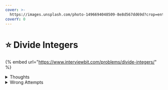 ```yaml
---
cover: >-
  https://images.unsplash.com/photo-1496694048509-8e8d567dd69d?crop=entropy&cs=tinysrgb&fm=jpg&ixid=MnwxOTcwMjR8MHwxfHNlYXJjaHwxMHx8ZGl2aWRlfGVufDB8fHx8MTY1NTEzNjU1Mw&ixlib=rb-1.2.1&q=80
coverY: 0
---
```


# ⭐ Divide Integers

{% embed url="https://www.interviewbit.com/problems/divide-integers/" %}

<details>

<summary>Thoughts</summary>

* **0:00** Never heard of this question. Let's see how it goes. I assume I can solve this in 30 min.
* **2:40** I simply subtracted the second number from the first one until it becomes less than the second. It is not able to handle negative inputs.&#x20;
* **5:33** I handled negative numbers using a `sign` variable. But now I'm getting an error for `INT_MAX` as input. I should take it to OnlineGDB.&#x20;
* **10:30** I'm using `long long` datatype now. But it's being really slow. Let me give it a try once.&#x20;
* As expected I'm getting a TLE. I'll paste my solution for positive input here and see the solution.&#x20;
* **22:00** I saw the hint. it talks about using bit manipulation to find the answer but I'm not thinking in terms of bit manipulations at all. This tells me that I'm nowhere close to the correct solution. I'll see the solution approach now.&#x20;
* **27:00** The solution tells me to use bit-level division. But I forgot how to do this. Sorry, Dipesh Sir.&#x20;
* I'll see the complete solution now.
* **34:00** The solution is too cryptic. I'll watch [a YouTube video for this](https://youtu.be/X2Ko1Jt9bL4).&#x20;
* **50:00** It was a really bad video. I'll try to dry-run his code and see what's going on.&#x20;
* **59:00** Can't believe I'm spending almost an hour on a single question. The solution is pretty clear now. I'll try to code it once.&#x20;
* **1:00:15** I am not able to solve this question. I will paste my best attempt here.

</details>

<details>

<summary>Wrong Attempts</summary>

Only works for positive input:&#x20;

```cpp
int Solution::divide(int A, int B) {    
    if(B == 0)
        return INT_MAX;
    int res = 0;
    while(A >= B) {
        res++;
        A -= B;
    }
    
    return res;
}
```

Handles negative numbers by using `abs()` but fails for `A = INT_MIN` as abs(A) is again `INT_MIN` due to rounding.&#x20;

```cpp
int Solution::divide(int A, int B) {
    int sign = 1;
    if(A < 0)
        sign *= -1;
    if(B < 0)
        sign *= -1;
        
    A = abs(A);
    B = abs(B);
    if(B == 0)
        return INT_MAX;
    int res = 0;
    while(A >= B) {
        res++;
        A -= B;
    }
    
    return res;
}
```

Using bit maniputaion

```cpp
int Solution::divide(int A, int B) {
    long long a = A, b = B;
    long long sign = 1;
    if(a < 0) sign = -sign, a = -a;
    if(b < 0) sign = -sign, b = -b;
    
    long long ans = 0, temp = 0;
    for(int i = 31; i >= 0; i--)
        if(temp + (b << i) <= a) {
            temp = temp + (b << i);
            ans += (1ll << i);
        }
        
    if(ans > INT_MAX or ans < INT_MIN) return INT_MAX;
    
    return (sign == -1) ? -ans : ans;
}

```

</details>
